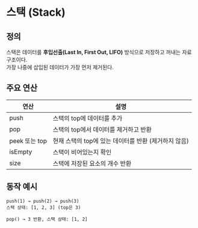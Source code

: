 # 스택 (Stack)

## 정의

스택은 데이터를 **후입선출(Last In, First Out, LIFO)** 방식으로 저장하고 꺼내는 자료구조이다.  
가장 나중에 삽입된 데이터가 가장 먼저 제거된다.

## 주요 연산

| 연산 | 설명 |
|------|------|
| push | 스택의 top에 데이터를 추가 |
| pop | 스택의 top에서 데이터를 제거하고 반환 |
| peek 또는 top | 현재 스택의 top에 있는 데이터를 반환 (제거하지 않음) |
| isEmpty | 스택이 비어있는지 확인 |
| size | 스택에 저장된 요소의 개수 반환 |

## 동작 예시

```plaintext
push(1) → push(2) → push(3)
스택 상태: [1, 2, 3] (top은 3)

pop() → 3 반환, 스택 상태: [1, 2]
